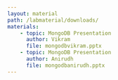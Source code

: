 ```yaml
---
layout: material
path: /labmaterial/downloads/
materials:
    - topic: MongoDB Presentation
      author: Vikram
      file: mongodbvikram.pptx
    - topic: MongoDB Presentation
      author: Anirudh
      file: mongodbanirudh.pptx
---
```

